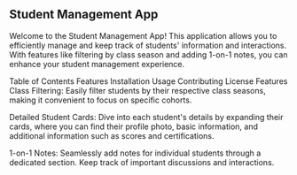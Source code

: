 ## Student Management App
Welcome to the Student Management App! This application allows you to efficiently manage and keep track of students' information and interactions. With features like filtering by class season and adding 1-on-1 notes, you can enhance your student management experience.



Table of Contents
Features
Installation
Usage
Contributing
License
Features
Class Filtering: Easily filter students by their respective class seasons, making it convenient to focus on specific cohorts.

Detailed Student Cards: Dive into each student's details by expanding their cards, where you can find their profile photo, basic information, and additional information such as scores and certifications.

1-on-1 Notes: Seamlessly add notes for individual students through a dedicated section. Keep track of important discussions and interactions.